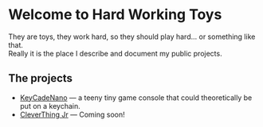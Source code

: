 	
# Welcome to Hard Working Toys

They are toys, they work hard, so they should play hard... or something like that.  
Really it is the place I describe and document my public projects.

## The projects

* [KeyCadeNano](KeyCadeNano.md) — a teeny tiny game console that could theoretically be put on a keychain. 
* [CleverThing Jr](CleverThingJr.md) — Coming soon!

